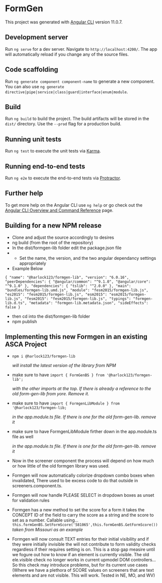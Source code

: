 # FormGen

This project was generated with [Angular CLI](https://github.com/angular/angular-cli) version 11.0.7.

## Development server

Run `ng serve` for a dev server. Navigate to `http://localhost:4200/`. The app will automatically reload if you change any of the source files.

## Code scaffolding

Run `ng generate component component-name` to generate a new component. You can also use `ng generate directive|pipe|service|class|guard|interface|enum|module`.

## Build

Run `ng build` to build the project. The build artifacts will be stored in the `dist/` directory. Use the `--prod` flag for a production build.

## Running unit tests

Run `ng test` to execute the unit tests via [Karma](https://karma-runner.github.io).

## Running end-to-end tests

Run `ng e2e` to execute the end-to-end tests via [Protractor](http://www.protractortest.org/).

## Further help

To get more help on the Angular CLI use `ng help` or go check out the [Angular CLI Overview and Command Reference](https://angular.io/cli) page.

## Building for a new NPM release
- Clone and adjust the source accordingly to desires
- ng build    (from the root of the repository)
- In the dist/formgen-lib folder edit the package.json file
- - Set the name, the version, and the two angular dependancy settings appropriately
- Example Below

`{
  "name": "@harlock123/formgen-lib",
  "version": "6.0.16",
  "peerDependencies": {
    "@angular/common": "^9.1.0",
    "@angular/core": "^9.1.0"
  },
  "dependencies": {
    "tslib": "^2.0.0"
  },
  "main": "bundles/formgen-lib.umd.js",
  "module": "fesm2015/formgen-lib.js",
  "es2015": "fesm2015/formgen-lib.js",
  "esm2015": "esm2015/formgen-lib.js",
  "fesm2015": "fesm2015/formgen-lib.js",
  "typings": "formgen-lib.d.ts",
  "metadata": "formgen-lib.metadata.json",
  "sideEffects": false
}`

- then cd into the dist/formgen-lib folder
- npm publish

## Implementing this new Formgen in an existing ASCA Project

- `npm i @harlock123/formgen-lib`<p></p>
_will install the latest version of the library from NPM_

- make sure to have `import { FormGenBS } from '@harlock123/formgen-lib';`<p></p>
_with the other imports at the top. If there is already a reference to the old form-gen-lib from yore. Remove it._

- make sure to have `import { FormgenLibModule } from '@harlock123/formgen-lib;`<p></p>
_in the app.module.ts file. If there is one for the old form-gen-lib. remove it_

- make sure to have FormgenLibModule firther down in the app.module.ts file as well<p></p>
_in the app.module.ts file. If there is one for the old form-gen-lib. remove it_


- Now in the screener component the process will depend on how much or how little of the old formgen library was used. 

- Formgen will now automatically colorize dropdown combo boxes when invalidated, There used to be excess code to do that outside in screeners.component.ts. 

- Formgen will now handle PLEASE SELECT in dropdown boxes as unset for validation rules

- Formgen has a new method to set the score for a form it takes the CONCEPT ID of the field to carry the score as a string and the score to set as a number. Callable using... `this.formGenBS.SetFormScore('581065',this.formGenBS.GetFormScore())`  *taken from Missouri as an example*

- Formgen will now consult TEXT entries for their initial visibility and if they were initially invisible the will not contribute to form validity checks regardless if their requires setting is on. This is a stop gap measire until we fogure out how to know if an element is currently visible. The old ele.visible check no longer works in current upmodel DOM controllers... So this check may introduce problems, but for its current use cases (Where we have a plethora of SCORE values on screeners that are text elements and are not visible. This will work. Tested in NE, MO, and WV)

